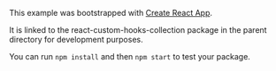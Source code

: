 This example was bootstrapped with [Create React App](https://github.com/facebook/create-react-app).

It is linked to the react-custom-hooks-collection package in the parent directory for development purposes.

You can run `npm install` and then `npm start` to test your package.
